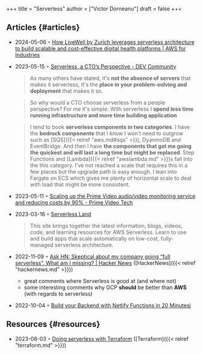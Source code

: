 +++
title = "Serverless"
author = ["Victor Dorneanu"]
draft = false
+++

## Articles {#articles}

-   2024-05-06 ◦ [How LiveWell by Zurich leverages serverless architecture to build scalable and cost-effective digital health platforms | AWS for Industries](https://aws.amazon.com/blogs/industries/how-livewell-by-zurich-leverages-serverless-architecture-to-build-scalable-and-cost-effective-digital-health-platforms/)
-   2023-05-15 ◦ [Serverless, a CTO’s Perspective - DEV Community](https://dev.to/aws-builders/serverless-a-ctos-perspective-3hpc)

    > As many others have stated, it's **not the absence of servers** that makes it
    > serverless, it's the **place in your problem-solving and deployment** that makes it
    > so.

    <!--quoteend-->

    > So why would a CTO choose serverless from a people perspective? For me it's
    > simple. With serverless I **spend less time running infrastructure and more time
    > building application**

    <!--quoteend-->

    > I tend to book **serverless components in two categories**. I have the **bedrock
    > components** that I know I won't need to outgrow such as [SQS]({{< relref "aws.md#sqs" >}}), DyanmoDB and
    > EventBridge. And then I have **the components that get me going the quickest and
    > will last a long time but might be replaced**. Step Functions and [Lambda]({{< relref "awslambda.md" >}})s fall
    > into the this category. I've not reached a scale that requires this in a few
    > places but the upgrade path is easy enough. I lean into Fargate on ECS which
    > gives me plenty of horizontal scale to deal with load that might be more
    > consistent.

-   2023-05-11 ◦ [Scaling up the Prime Video audio/video monitoring service and reducing costs by 90% - Prime Video Tech](https://www.primevideotech.com/video-streaming/scaling-up-the-prime-video-audio-video-monitoring-service-and-reducing-costs-by-90)
-   2023-03-16 ◦ [Serverless Land](https://serverlessland.com/)

    > This site brings together the latest information, blogs, videos, code, and
    > learning resources for AWS Serverless. Learn to use and build apps that scale
    > automatically on low-cost, fully-managed serverless architecture.
-   2022-11-09 ◦ [Ask HN: Skeptical about my company going “full serverless”. What am I missing? | Hacker News](https://news.ycombinator.com/item?id=33520733) ([HackerNews]({{< relref "hackernews.md" >}}))
    -   great comments where Serverless is good at (and where not)
    -   some interesting comments why GCP **should** be better than **AWS** (with regards to serverless)
-   2022-10-04 ◦ [Build your Backend with Netlify Functions in 20 Minutes](https://www.thisdot.co/blog/build-your-backend-with-netlify-functions-in-20-minutes)j


## Resources {#resources}

-   2023-08-03 ◦ [Doing serverless with Terraform](https://serverless.tf/) ([Terraform]({{< relref "terraform.md" >}}))
